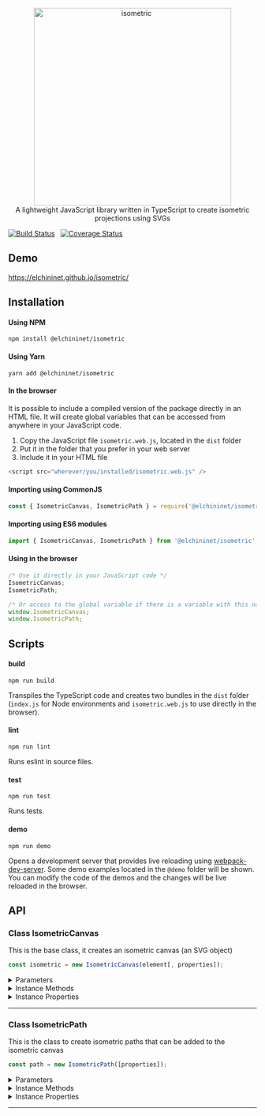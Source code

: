 <p align="center">
    <a href="https://elchininet.github.io/isometric/">
        <img src="./src/@demo/images/logo.png?raw=true" width="400" title="isometric" />
    </a>
    <br>
    A lightweight JavaScript library written in TypeScript to create isometric projections using SVGs
</p>

[![Build Status](https://travis-ci.com/elchininet/isometric.svg?branch=master)](https://travis-ci.com/elchininet/isometric) &nbsp; [![Coverage Status](https://coveralls.io/repos/github/elchininet/isometric/badge.svg?branch=master)](https://coveralls.io/github/elchininet/isometric?branch=master)

## Demo

https://elchininet.github.io/isometric/

## Installation

#### Using NPM

```
npm install @elchininet/isometric
```

#### Using Yarn

```
yarn add @elchininet/isometric
```

#### In the browser

It is possible to include a compiled version of the package directly in an HTML file. It will create global variables that can be accessed from anywhere in your JavaScript code.

1. Copy the JavaScript file `isometric.web.js`, located in the `dist` folder
2. Put it in the folder that you prefer in your web server
3. Include it in your HTML file

```javascript
<script src="wherever/you/installed/isometric.web.js" />
```

#### Importing using CommonJS

```javascript
const { IsometricCanvas, IsometricPath } = require('@elchininet/isometric');
```

#### Importing using ES6 modules

```javascript
import { IsometricCanvas, IsometricPath } from '@elchininet/isometric';
```

#### Using in the browser

```javascript
/* Use it directly in your JavaScript code */
IsometricCanvas;
IsometricPath;

/* Or access to the global variable if there is a variable with this name in the same scope */
window.IsometricCanvas;
window.IsometricPath;
```

## Scripts

#### build

`npm run build`

Transpiles the TypeScript code and creates two bundles in the `dist` folder (`index.js` for Node environments and `isometric.web.js` to use directly in the browser).

#### lint

`npm run lint`

Runs eslint in source files.

#### test

`npm run test`

Runs tests.

#### demo

`npm run demo`

Opens a development server that provides live reloading using [webpack-dev-server](https://github.com/webpack/webpack-dev-server). Some demo examples located in the `@demo` folder will be shown. You can modify the code of the demos and the changes will be live reloaded in the browser.

## API

### Class IsometricCanvas

This is the base class, it creates an isometric canvas (an SVG object)

```javascript
const isometric = new IsometricCanvas(element[, properties]);
```

<details><summary>Parameters</summary>
<p>

`element`
>The DOM element in which the isometric will be inserted

`properties` _(optional)_
>Object to set the properties of the isometric canvas

| Property        | Type          | Default value  | Description                                       |
| --------------- | ------------- | -------------- | ------------------------------------------------- |
| backgroundColor | string        | "white"        | Sets the background color of the isometric canvas |
| scale           | number        | 1              | Sets the scale multiplier of each isometric unit  |
| height          | number        | 480            | Sets the height of the isometric canvas           |
| width           | number        | 640            | Sets the width of the isometric canvas            |

</p>
</details>

<details><summary>Instance Methods</summary>
<p>

>All the instance methods (excepting `getElement`) return the same instance, so they are chainable.

```javascript
getElement()
```
>Returns the native `SVG` element

```javascript
addChild(child)
```
>Adds an isometric paths to the isometric canvas

| Parameter       | Type          |
| --------------- | ------------- |
| child           | IsometricPath |

```javascript
addChildren(child, child, child...)
```
>Adds multiple isometric paths to the isometric canvas

| Parameter       | Type          |
| --------------- | ------------- |
| child           | IsometricPath |

```javascript
removeChild(child)
```
>Removes an isometric path from the isometric canvas

| Parameter       | Type          |
| --------------- | ------------- |
| child           | IsometricPath |

```javascript
removeChildren(child, child, child...)
```
>Removes multiple isometric paths from the isometric canvas

| Parameter       | Type          |
| --------------- | ------------- |
| child           | IsometricPath |

```javascript
removeChildByIndex(index)
```
>Removes an isometric path taking into account its index in the paths tree

| Parameter       | Type          |
| --------------- | ------------- |
| index           | number        |

```javascript
clear()
```
>Cleans the isometric canvas (removes all the isometric paths from it)

```javascript
addEventListener(type, callback, [useCapture])
```
>Sets up a function that will be called whenever the specified event is delivered to the `IsometricCanvas` (the SVG element)

| Parameter       | Type          |
| --------------- | ------------- |
| type            | string        |
| callback        | VoidFunction  |
| callback        | boolean       |

```javascript
removeEventListener(type, callback, [useCapture])
```
>Removes from the `IsometricCanvas` (the SVG element) an event listener previously registered with `addEventListener`

| Parameter       | Type          |
| --------------- | ------------- |
| type            | string        |
| callback        | VoidFunction  |
| callback        | boolean       |

</p>
</details>

<details><summary>Instance Properties</summary>
<p>

| Property        | Type     | Description                                                       |
| --------------- | -------- | ----------------------------------------------------------------- |
| backgroundColor | string   | Gets and sets the background color of the isometric canvas        |
| scale           | number   | Gets and sets the multiplier scale of the isometric canvas        |
| height          | number   | Gets and sets the height of the isometric canvas                  |
| width           | number   | Gets and sets the width of the isometric canvas                   |

</p>
</details>

---

### Class IsometricPath

This is the class to create isometric paths that can be added to the isometric canvas

```javascript
const path = new IsometricPath([properties]);
```

<details><summary>Parameters</summary>
<p>

`properties` _(optional)_
>Object to set the properties of the isometric path

| Property        | Type          | Default value  | Description                                              |
| --------------- | ------------- | -------------- | -------------------------------------------------------- |
| fillColor       | string        | "white"        | Sets the fill color of the isometric path                |
| fillOpacity     | number        | 1              | Sets the fill opacity of the isometric path              |
| strokeColor     | string        | "black"        | Sets the stroke color of the isometric path              |
| strokeOpacity   | number        | 1              | Sets stroke opacity of the isometric path                |
| strokeDashArray | number[]      | []             | Sets the [SVG stroke dasharray][1] of the isometric path |
| strokeLinecap   | string        | "butt"         | Sets the [SVG stroke linecap][2] of the isometric path   |
| strokeLinejoin  | string        | "round"        | Sets the [SVG stroke linejoin][3] of the isometric path  |
| strokeWidth     | number        | 1              | Sets the stroke width of the isometric path              |

</p>
</details>

<details><summary>Instance Methods</summary>
<p>

>All the instance methods (excepting `getElement`) return the same instance, so they are chainable.

```javascript
getElement()
```
>Returns the native `SVG` path element

```javascript
update()
```
>Forces a re-render of the SVG path

```javascript
moveTo(right, left, top)
```
>Move the cursor to an isometric point, if the cursor was already in another point, no line is drawn between them.

| Parameter       | Type       | Description                              |
| --------------- | ---------- | ---------------------------------------- |
| right           | number     | Right value in the isometric coordinates |
| left            | number     | Left value in the isometric coordinates  |
| top             | number     | Top value in the isometric coordinates   |
    
```javascript
lineTo(right, left, top)
```
>Draws a line from the previous isometric point to the destination point.

| Parameter       | Type       | Description                                                       |
| --------------- | ---------- | ----------------------------------------------------------------- |
| right           | number     | Right value in the isometric coordinates of the destination point |
| left            | number     | Left value in the isometric coordinates of the destination point  |
| top             | number     | Top value in the isometric coordinates of the destination point   |

```javascript
curveTo(controlRight, controlLeft, controlTop, right, left, top)
```
>Draws a curve from the previous isometric point to the designated isometric point crossing the control isometric point.

| Parameter       | Type       | Description                                                       |
| --------------- | ---------- | ----------------------------------------------------------------- |
| controlRight    | number     | Right value in the isometric coordinates of the control point     |
| controlLeft     | number     | Left value in the isometric coordinates of the control point      |
| controlTop      | number     | Top value in the isometric coordinates of the control point       |
| right           | number     | Right value in the isometric coordinates of the destination point |
| left            | number     | Left value in the isometric coordinates of the destination point  |
| top             | number     | Top value in the isometric coordinates of the destination point   |
    
```javascript
mt(right, left, top)
```
>Alias of `moveTo`.

```javascript
lt(right, left, top)
```
>Alias of `lineTo`.

```javascript
ct(controlRight, controlLeft, controlTop, right, left, top)
```
>Alias of `curveTo`.

```javascript
draw(commands)
```
>Draws a line taking into account a series of drawing commands.

| Parameter       | Type       | Description                              |
| --------------- | ---------- | ---------------------------------------- |
| commands        | string     | A series of drawing commands. For example, `M0 0 0 L1 1 1 C 2 2 2 3 3 3`has the same effect as `moveTo(0, 0, 0).lineTo(1, 1, 1).curveTo(2, 2, 2, 3, 3, 3)` |

```javascript
addEventListener(type, callback, [useCapture])
```
>Sets up a function that will be called whenever the specified event is delivered to the `IsometricPath` (the SVG path element)

| Parameter       | Type          |
| --------------- | ------------- |
| type            | string        |
| callback        | VoidFunction  |
| callback        | boolean       |

```javascript
removeEventListener(type, listener, [useCapture])
```
>Removes from the `IsometricPath` (the SVG path element) an event listener previously registered with `addEventListener`

| Parameter       | Type          |
| --------------- | ------------- |
| type            | string        |
| callback        | VoidFunction  |
| callback        | boolean       |

</p>
</details>

<details><summary>Instance Properties</summary>
<p>

| Property        | Type     | Description                                                       |
| --------------- | -------- | ----------------------------------------------------------------- |
| fillColor       | string   | Gets and sets the fill color of the isometric path                |
| fillOpacity     | number   | Gets and sets the fill opacity of the isometric path              |
| strokeColor     | string   | Gets and sets the stroke color of the isometric path              |
| strokeOpacity   | number   | Gets and sets the stroke opacity of the isometric path            |
| strokeDashArray | number[] | Gets and sets the [SVG stroke dasharray][1] of the isometric path |
| strokeLinecap   | string   | Gets and sets the [SVG stroke linecap][2] of the isometric path   |
| strokeLinejoin  | string   | Gets and sets the [SVG stroke linejoin][3] of the isometric path  |
| strokeWidth     | number   | Gets and sets the stroke width of the isometric path              |

</p>
</details>

---


[1]: https://developer.mozilla.org/en-US/docs/Web/SVG/Attribute/stroke-dasharray
[2]: https://developer.mozilla.org/en-US/docs/Web/SVG/Attribute/stroke-linecap
[3]: https://developer.mozilla.org/en-US/docs/Web/SVG/Attribute/stroke-linejoin
[4]: https://elchininet.github.io/isometric/#demo3